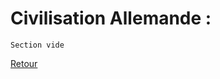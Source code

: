 # Civilisation Allemande : <br />

```
Section vide
```

[Retour](https://vaihess.github.io/anglaisices/)
